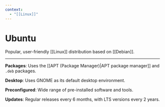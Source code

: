 ```yaml
---
context:
  - "[[Linux]]"
---
```


# Ubuntu

Popular, user-friendly [[Linux]] distribution based on [[Debian]].

---

**Packages**: Uses the [[APT (Package Manager)|APT package manager]] and `.deb` packages.

**Desktop**: Uses GNOME as its default desktop environment.

**Preconfigured**: Wide range of pre-installed software and tools.

**Updates**: Regular releases every 6 months, with LTS versions every 2 years.
